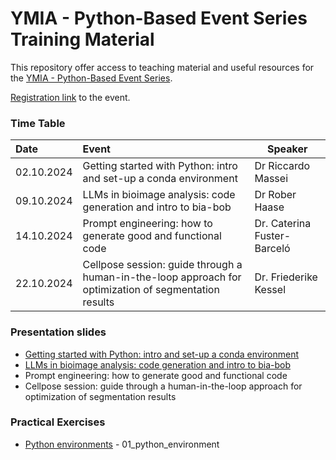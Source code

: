 # YMIA - Python-Based Event Series Training Material

This repository offer access to teaching material and useful resources 
for the [YMIA - Python-Based Event Series](https://gerbi-gmb.de/teams/ymia/).

[Registration link](http://gerbi-gmb.de/machform/view.php?id=72442) to the event.

### Time Table
| Date            | Event                                                                                                | Speaker            |
|:----------------|:-----------------------------------------------------------------------------------------------------|--------------------|
| 02.10.2024      | Getting started with Python: intro and set-up a conda environment                                    | Dr Riccardo Massei |
| 09.10.2024      | 	LLMs in bioimage analysis: code generation and intro to bia-bob                                     | Dr Rober Haase     |
| 14.10.2024      | Prompt engineering: how to generate good and functional code                                         | Dr. Caterina Fuster-Barceló|
| 22.10.2024      | Cellpose session: guide through a human-in-the-loop approach for optimization of segmentation results| Dr. Friederike Kessel |

### Presentation slides

- [Getting started with Python: intro and set-up a conda environment](https://zenodo.org/records/13908480)
- [LLMs in bioimage analysis: code generation and intro to bia-bob ](https://zenodo.org/records/13908108)
- Prompt engineering: how to generate good and functional code
- Cellpose session: guide through a human-in-the-loop approach for optimization of segmentation results

### Practical Exercises

- [Python environments](01_python_environment/README.md) - 01_python_environment
